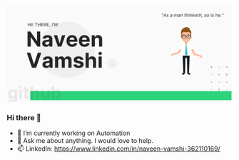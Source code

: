 ![naveenvamshi](https://github.com/naveenvamshi971/naveenvamshi971/blob/main/naveen-git.png)

### Hi there 👋
 
- 🔭 I’m currently working on Automation 
- 💬 Ask me about anything. I would love to help.
- 📫 LinkedIn: https://www.linkedin.com/in/naveen-vamshi-362110169/
 
